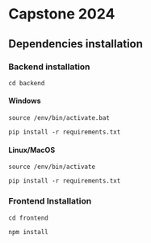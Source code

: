 # Capstone 2024

## Dependencies installation

### Backend installation

`cd backend`

#### Windows

`source /env/bin/activate.bat`

`pip install -r requirements.txt`

#### Linux/MacOS

`source /env/bin/activate`

`pip install -r requirements.txt`

### Frontend Installation

`cd frontend`

`npm install`
